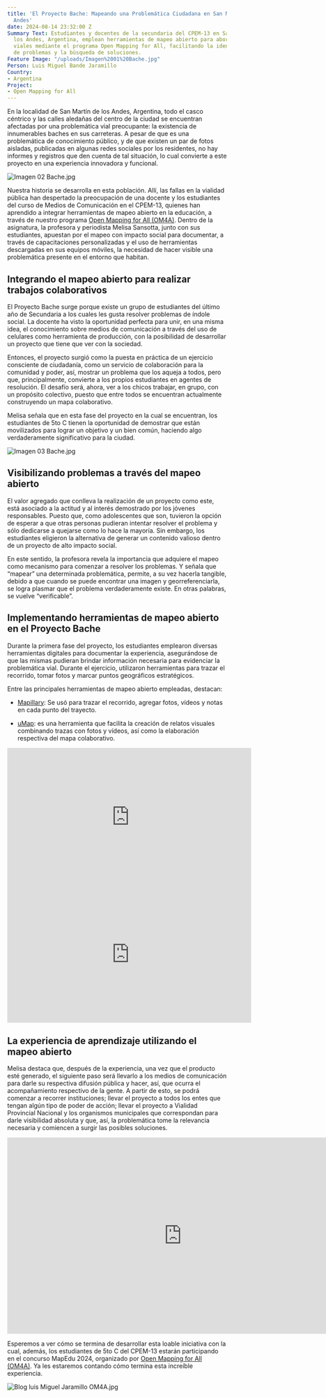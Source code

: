 ```yaml
---
title: 'El Proyecto Bache: Mapeando una Problemática Ciudadana en San Martín de Los
  Andes'
date: 2024-08-14 23:32:00 Z
Summary Text: Estudiantes y docentes de la secundaria del CPEM-13 en San Martín de
  los Andes, Argentina, emplean herramientas de mapeo abierto para abordar problemas
  viales mediante el programa Open Mapping for All, facilitando la identificación
  de problemas y la búsqueda de soluciones.
Feature Image: "/uploads/Imagen%2001%20Bache.jpg"
Person: Luis Miguel Bande Jaramillo
Country:
- Argentina
Project:
- Open Mapping for All
---
```


En la localidad de San Martín de los Andes, Argentina, todo el casco céntrico y las calles aledañas del centro de la ciudad se encuentran afectadas por una problemática vial preocupante: la existencia de innumerables baches en sus carreteras. A pesar de que es una problemática de conocimiento público, y de que existen un par de fotos aisladas, publicadas en algunas redes sociales por los residentes, no hay informes y registros que den cuenta de tal situación, lo cual convierte a este proyecto en una experiencia innovadora y funcional.

![Imagen 02 Bache.jpg](/uploads/Imagen%2002%20Bache.jpg)

Nuestra historia se desarrolla en esta población. Allí, las fallas en la vialidad pública han despertado la preocupación de una docente y los estudiantes del curso de Medios de Comunicación en el CPEM-13, quienes han aprendido a integrar herramientas de mapeo abierto en la educación, a través de nuestro programa [Open Mapping for All (OM4A)](https://www.hotosm.org/projects/open-mapping-for-all/). Dentro de la asignatura, la profesora y periodista Melisa Sansotta, junto con sus estudiantes, apuestan por el mapeo con impacto social para documentar, a través de capacitaciones personalizadas y el uso de herramientas descargadas en sus equipos móviles, la necesidad de hacer visible una problemática presente en el entorno que habitan.

## Integrando el mapeo abierto para realizar trabajos colaborativos

El Proyecto Bache surge porque existe un grupo de estudiantes del último año de Secundaria a los cuales les gusta resolver problemas de índole social. La docente ha visto la oportunidad perfecta para unir, en una misma idea, el conocimiento sobre medios de comunicación a través del uso de celulares como herramienta de producción, con la posibilidad de desarrollar un proyecto que tiene que ver con la sociedad.

Entonces, el proyecto surgió como la puesta en práctica de un ejercicio consciente de ciudadanía, como un servicio de colaboración para la comunidad y poder, así, mostrar un problema que los aqueja a todos, pero que, principalmente, convierte a los propios estudiantes en agentes de resolución. El desafío será, ahora, ver a los chicos trabajar, en grupo, con un propósito colectivo, puesto que entre todos se encuentran actualmente construyendo un mapa colaborativo.

Melisa señala que en esta fase del proyecto en la cual se encuentran, los estudiantes de 5to C tienen la oportunidad de demostrar que están movilizados para lograr un objetivo y un bien común, haciendo algo verdaderamente significativo para la ciudad.

![Imagen 03 Bache.jpg](/uploads/Imagen%2003%20Bache.jpg)

## Visibilizando problemas a través del mapeo abierto

El valor agregado que conlleva la realización de un proyecto como este, está asociado a la actitud y al interés demostrado por los jóvenes responsables. Puesto que, como adolescentes que son, tuvieron la opción de esperar a que otras personas pudieran intentar resolver el problema y sólo dedicarse a quejarse como lo hace la mayoría. Sin embargo, los estudiantes eligieron la alternativa de generar un contenido valioso dentro de un proyecto de alto impacto social.

En este sentido, la profesora revela la importancia que adquiere el mapeo como mecanismo para comenzar a resolver los problemas. Y señala que “mapear” una determinada problemática, permite, a su vez hacerla tangible, debido a que cuando se puede encontrar una imagen y georreferenciarla, se logra plasmar que el problema verdaderamente existe. En otras palabras, se vuelve “verificable”.

## Implementando herramientas de mapeo abierto en el Proyecto Bache

Durante la primera fase del proyecto, los estudiantes emplearon diversas herramientas digitales para documentar la experiencia, asegurándose de que las mismas pudieran brindar información necesaria para evidenciar la problemática vial. Durante el ejercicio, utilizaron herramientas para trazar el recorrido, tomar fotos y marcar puntos geográficos estratégicos.

Entre las principales herramientas de mapeo abierto empleadas, destacan:

* [Mapillary](https://organicmaps.app/es/): Se usó para trazar el recorrido, agregar fotos, vídeos y notas en cada punto del trayecto.

* [uMap](https://umap.openstreetmap.fr/es/): es una herramienta que facilita la creación de relatos visuales combinando trazas con fotos y vídeos, así como la elaboración respectiva del mapa colaborativo.

<div class="video-container">
    <iframe id="video1" width="560" height="315" src="https://www.youtube.com/embed/K-i-8ZN5Xtw" frameborder="0" allowfullscreen></iframe>
    <iframe id="video2" width="560" height="315" src="https://www.youtube.com/shorts/H91gCYDrFOU" frameborder="0" allowfullscreen></iframe>
</div> 
 
## La experiencia de aprendizaje utilizando el mapeo abierto

Melisa destaca que, después de la experiencia, una vez que el producto esté generado, el siguiente paso será llevarlo a los medios de comunicación para darle su respectiva difusión pública y hacer, así, que ocurra el acompañamiento respectivo de la gente. A partir de esto, se podrá comenzar a recorrer instituciones; llevar el proyecto a todos los entes que tengan algún tipo de poder de acción; llevar el proyecto a Vialidad Provincial Nacional y los organismos municipales que correspondan para darle visibilidad absoluta y que, así, la problemática tome la relevancia necesaria y comiencen a surgir las posibles soluciones.

<iframe width="800" height="450" src="https://www.youtube.com/embed/YZ1TgfHdRB4?si=uSJ_CTU_CShonMHH" title="YouTube video player" frameborder="0" allow="accelerometer; autoplay; clipboard-write; encrypted-media; gyroscope; picture-in-picture; web-share" referrerpolicy="strict-origin-when-cross-origin" allowfullscreen></iframe>

Esperemos a ver cómo se termina de desarrollar esta loable iniciativa con la cual, además, los estudiantes de 5to C del CPEM-13 estarán participando en el concurso MapEdu 2024, organizado por [Open Mapping for All (OM4A)](https://www.hotosm.org/projects/open-mapping-for-all/). Ya les estaremos contando cómo termina esta increíble experiencia.

![Blog luis Miguel Jaramillo OM4A.jpg](/uploads/Blog%20luis%20Miguel%20Jaramillo%20OM4A.jpg)